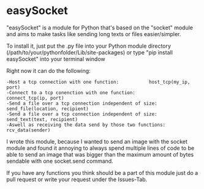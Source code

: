 # easySocket
"easySocket" is a module for Python that's based on the "socket" module and aims to make tasks like sending long texts or files easier/simpler.

To install it, just put the .py file into your Python module directory (/path/to/your/pythonfolder/Lib/site-packages) 
or type "pip install easySocket" into your terminal window

Right now it can do the following:

	-Host a tcp connection with one function:			host_tcp(my_ip, port)
	-Connect to a tcp conenction with one function:			connect_tcp(ip, port)
	-Send a file over a tcp connection independent of size:		send_file(location, recipient)
	-Send a file over a tcp connection independent of size:		send_text(text, recipient)
	-Aswell as receiving the data send by those two functions:	rcv_data(sender)
	
I wrote this module, because I wanted to send an image with the socket module and found it annoying to always spend multiple lines of code to be able to send an image that was bigger than the maximum amount of bytes sendable with one socket.send command.

If you have any functions you think should be a part of this module just do a pull request or write your request under the Issues-Tab.
